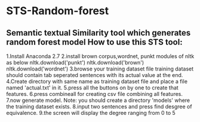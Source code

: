 # STS-Random-forest
Semantic textual Similarity tool which generates random forest model
How to use this STS tool:
--------------------------
1.Install Anaconda 2.7 
2.install brown corpus,wordnet, punkt modules of nltk as below
	nltk.download('punkt')
	nltk.download('brown')
	nltk.download('wordnet')
3.browse your training dataset file
	training dataset should contain tab seperated sentences with its actual value at the end.
4.Create directory with same name as training dataset file and place a file named 'actual.txt' in it.
5.press all the buttons on by one to create that features.
6.press combineall for creating csv file combining all features.
7.now generate model.
	Note: you should create a directory 'models' where the training dataset exists.
8.input two sentences and press find desgree of equivalence.
9.the screen will display the degree ranging from 0 to 5

